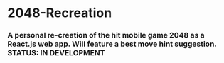 # 2048-Recreation
### A personal re-creation of the hit mobile game 2048 as a React.js web app. Will feature a best move hint suggestion. STATUS: IN DEVELOPMENT
